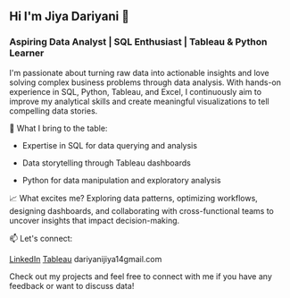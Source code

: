 ## Hi I'm Jiya Dariyani  👋

### Aspiring Data Analyst | SQL Enthusiast | Tableau & Python Learner

I'm passionate about turning raw data into actionable insights and love solving complex business problems through data analysis. With hands-on experience in SQL, Python, Tableau, and Excel, I continuously aim to improve my analytical skills and create meaningful visualizations to tell compelling data stories.

💼 What I bring to the table:

- Expertise in SQL for data querying and analysis
* Data storytelling through Tableau dashboards
+ Python for data manipulation and exploratory analysis

📈 What excites me?
Exploring data patterns, optimizing workflows, designing dashboards, and collaborating with cross-functional teams to uncover insights that impact decision-making.

📫 Let's connect:

[LinkedIn]([url](https://www.linkedin.com/in/jiya-dariyani/))
[Tableau]([url](https://public.tableau.com/app/profile/jiya.dariyani/vizzes))
dariyanijiya14gmail.com


Check out my projects and feel free to connect with me if you have any feedback or want to discuss data!



